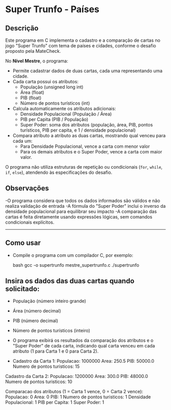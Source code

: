 # Super Trunfo - Países

## Descrição

Este programa em C implementa o cadastro e a comparação de cartas no jogo "Super Trunfo" com tema de países e cidades, conforme o desafio proposto pela MateCheck.

No **Nível Mestre**, o programa:

- Permite cadastrar dados de duas cartas, cada uma representando uma cidade.
- Cada carta possui os atributos:
  - População (unsigned long int)
  - Área (float)
  - PIB (float)
  - Número de pontos turísticos (int)
- Calcula automaticamente os atributos adicionais:
  - Densidade Populacional (População / Área)
  - PIB per Capita (PIB / População)
  - Super Poder: soma dos atributos (população, área, PIB, pontos turísticos, PIB per capita, e 1 / densidade populacional)
- Compara atributo a atributo as duas cartas, mostrando qual venceu para cada um:
  - Para Densidade Populacional, vence a carta com menor valor
  - Para os demais atributos e o Super Poder, vence a carta com maior valor.

O programa não utiliza estruturas de repetição ou condicionais (`for`, `while`, `if`, `else`), atendendo às especificações do desafio.

## Observações
-O programa considera que todos os dados informados são válidos e não realiza validação de entrada
-A fórmula do "Super Poder" inclui o inverso da densidade populacional para equilibrar seu impacto
-A comparação das cartas é feita diretamente usando expressões lógicas, sem comandos condicionais explícitos.

---

## Como usar

- Compile o programa com um compilador C, por exemplo:

   bash
   gcc -o supertrunfo mestre_supertrunfo.c
./supertrunfo

## Insira os dados das duas cartas quando solicitado:
- População (número inteiro grande)

- Área (número decimal)
- PIB (número decimal)
- Número de pontos turísticos (inteiro)
- O programa exibirá os resultados da comparação dos atributos e o "Super Poder" de cada carta, indicando qual carta venceu em cada atributo (1 para Carta 1 e 0 para Carta 2).

- Cadastro da Carta 1:
Populacao: 1000000
Area: 250.5
PIB: 50000.0
Numero de pontos turisticos: 15

Cadastro da Carta 2:
Populacao: 1200000
Area: 300.0
PIB: 48000.0
Numero de pontos turisticos: 10

Comparacao dos atributos (1 = Carta 1 vence, 0 = Carta 2 vence):
Populacao: 0
Area: 0
PIB: 1
Numero de pontos turisticos: 1
Densidade Populacional: 1
PIB per Capita: 1
Super Poder: 1

